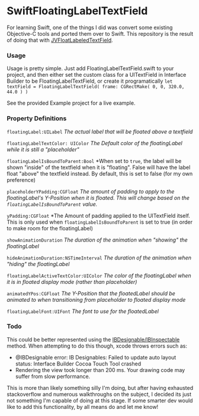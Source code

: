 SwiftFloatingLabelTextField
===========================

For learning Swift, one of the things I did was convert some existing Objective-C tools and ported them over to Swift.  This repository is the result of doing that with [JVFloatLabeledTextField](https://github.com/jverdi/JVFloatLabeledTextField).

### Usage
Usage is pretty simple.   Just add FloatingLabelTextField.swift to your project, and then either set the custom class for a UITextField in Interface Builder to be FloatingLabelTextField, or create it programatically `let textField = FloatingLabelTextField( frame: CGRectMake( 0, 0, 320.0, 44.0 ) )`

See the provided Example project for a live example.

### Property Definitions
`floatingLabel:UILabel`
*The actual label that will be floated above a textfield*

`floatingLabelTextColor: UIColor`
*The Default color of the floatingLabel while it is still a "placeholder"*

`floatingLabelIsBoundToParent:Bool`
*When set to `true`, the label will be shown "inside" of the textfield when it is "floating".  False will have the label float "above" the textfield instead.  By default, this is set to false (for my own preference)

`placeholderYPadding:CGFloat`
*The amount of padding to apply to the floatingLabel's Y-Position when it is floated.  This will change based on the `floatingLabelIsBoundToParent` value.*

`yPadding:CGFloat`
*The Amount of padding applied to the UITextField itself.  This is only used when `floatingLabelIsBoundToParent` is set to true (in order to make room for the floatingLabel)

`showAnimationDuration`
*The duration of the animation when "showing" the floatingLabel*

`hideAnimationDuration:NSTimeInterval`
*The duration of the animation when "hiding" the floatingLabel*

`floatingLabelActiveTextColor:UIColor`
*The color of the floatingLabel when it is in floated display mode (rather than placeholder)*

`animatedYPos:CGFloat`
*The Y-Position that the floatedLabel should be animated to when transitioning from placeholder to floated display mode*

`floatingLabelFont:UIFont`
*The font to use for the floatedLabel*

### Todo
This could be better represented using the [IBDesignable/IBInspectable](http://www.thinkandbuild.it/building-custom-ui-element-with-ibdesignable/) method.  When attempting to do this though, xcode throws errors such as:
* @IBDesignable error: IB Designables: Failed to update auto layout status: Interface Builder Cocoa Touch Tool crashed
* Rendering the view took longer than 200 ms. Your drawing code may suffer from slow performance.

This is more than likely something silly I'm doing, but after having exhausted stackoverflow and numerous walkthroughs on the subject, I decided its just not something I'm capable of doing at this stage.  If some smarter dev would like to add this functionality, by all means do and let me know!
